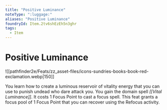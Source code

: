 ```yaml
---
title: "Positive Luminance"
noteType: ":luggage:"
aliases: "Positive Luminance"
foundryId: Item.2tv6shEzEh5n3ghr
tags:
  - Item
---
```


# Positive Luminance
![[pathfinder2e/Feats/zz_asset-files/icons-sundries-books-book-red-exclamation.webp|150]]

You learn how to create a luminous reservoir of vitality energy that you can use to punish undead who dare attack you. You gain the domain spell _[[Vital Luminance]]_. It costs 1 Focus Point to cast a focus spell. This feat grants a focus pool of 1 Focus Point that you can recover using the Refocus activity.
